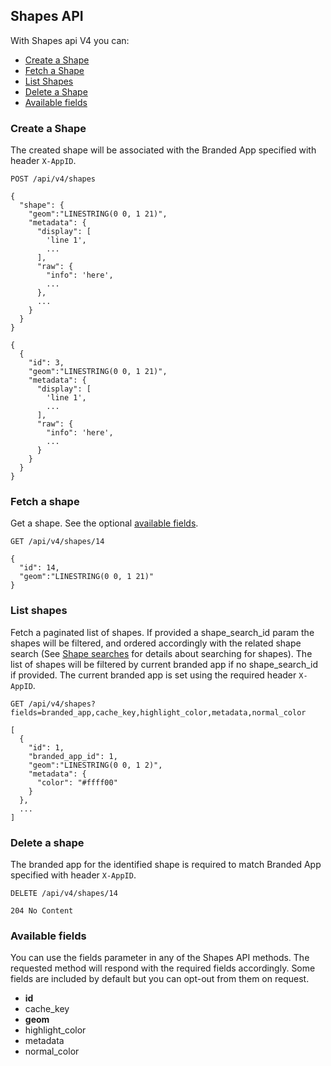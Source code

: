 ## Shapes API
With Shapes api V4 you can:

- [Create a Shape](#create-a-shape)
- [Fetch a Shape](#fetch-a-shape)
- [List Shapes](#list-shapes)
- [Delete a Shape](#delete-a-shape)
- [Available fields](#available-fields)

### Create a Shape
The created shape will be associated with the Branded App specified with header
`X-AppID`.

```
POST /api/v4/shapes

{
  "shape": {
    "geom":"LINESTRING(0 0, 1 21)",
    "metadata": {
      "display": [
        'line 1',
        ...
      ],
      "raw": {
        "info": 'here',
        ...
      },
      ...
    }
  }
}
```

```
{
  {
    "id": 3,
    "geom":"LINESTRING(0 0, 1 21)",
    "metadata": {
      "display": [
        'line 1',
        ...
      ],
      "raw": {
        "info": 'here',
        ...
      }
    }
  }
}
```

### Fetch a shape

Get a shape. See the optional [available fields](#available-fields).
```
GET /api/v4/shapes/14
```

```
{
  "id": 14,
  "geom":"LINESTRING(0 0, 1 21)"
}
```

### List shapes

Fetch a paginated list of shapes. If provided a shape_search_id param the shapes
will be filtered, and ordered accordingly with the related shape search (See
[Shape searches](#shape-searches) for details about searching for shapes).
The list of shapes will be filtered by current branded app if no shape_search_id
if provided. The current branded app is set using the required header `X-AppID`.

```
GET /api/v4/shapes?fields=branded_app,cache_key,highlight_color,metadata,normal_color
```

```
[  
  {  
    "id": 1,
    "branded_app_id": 1,
    "geom":"LINESTRING(0 0, 1 2)",
    "metadata": {
      "color": "#ffff00"
    }
  },
  ...
]
```

### Delete a shape
The branded app for the identified shape is required to match Branded App
specified with header `X-AppID`.

```
DELETE /api/v4/shapes/14
```

```
204 No Content
```

### Available fields
You can use the fields parameter in any of the Shapes API methods. The requested
method will respond with the required fields accordingly. Some fields are
included by default but you can opt-out from them on request.

* **id**
* cache_key
* **geom**
* highlight_color
* metadata
* normal_color
